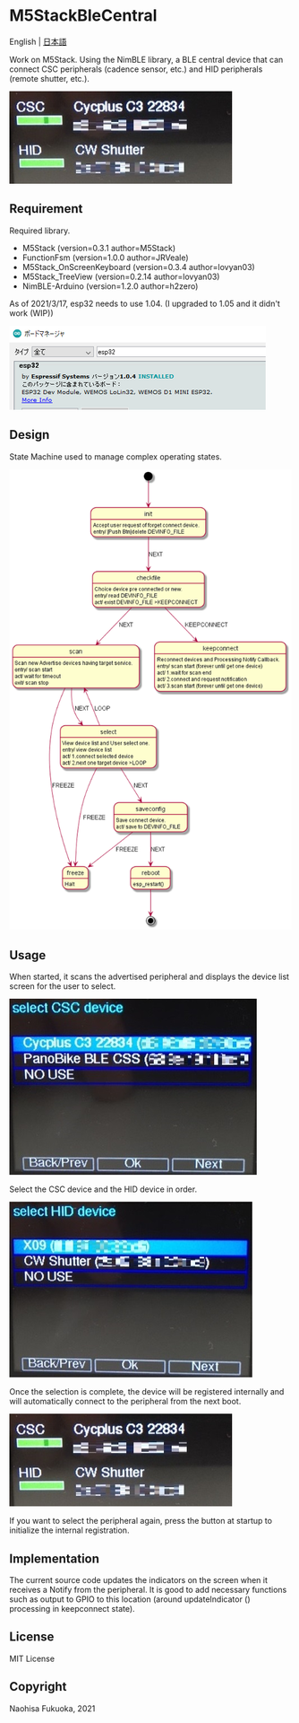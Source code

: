 # M5StackBleCentral
English | [日本語](README_ja.md)

Work on M5Stack. Using the NimBLE library, a BLE central device that can connect CSC peripherals (cadence sensor, etc.) and HID peripherals (remote shutter, etc.). 

![Image 1](images/M5connect.jpg)


## Requirement
Required library.

* M5Stack (version=0.3.1 author=M5Stack)
* FunctionFsm (version=1.0.0 author=JRVeale)
* M5Stack_OnScreenKeyboard (version=0.3.4 author=lovyan03)
* M5Stack_TreeView (version=0.2.14 author=lovyan03)
* NimBLE-Arduino (version=1.2.0 author=h2zero)

As of 2021/3/17, esp32 needs to use 1.04. (I upgraded to 1.05 and it didn't work (WIP))

![Image 1](images/esp32104.png)


## Design

State Machine  used to manage complex operating states.

![Image 1](images/M5StackBleCentral_STM.png)

## Usage

When started, it scans the advertised peripheral and displays the device list screen for the user to select.

![Image 1](images/M5scanCSC.jpg)

Select the CSC device and the HID device in order.

![Image 1](images/M5scanHID.jpg)

Once the selection is complete, the device will be registered internally and will automatically connect to the peripheral from the next boot.

![Image 1](images/M5connect.jpg)

If you want to select the peripheral again, press the button at startup to initialize the internal registration.

## Implementation
The current source code updates the indicators on the screen when it receives a Notify from the peripheral.
It is good to add necessary functions such as output to GPIO to this location (around updateIndicator () processing in keepconnect state).

## License

MIT License

## Copyright

Naohisa Fukuoka, 2021

